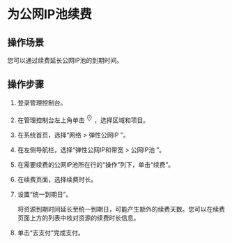# 为公网IP池续费<a name="eipPools_0004"></a>

## 操作场景<a name="section17241151163212"></a>

您可以通过续费延长公网IP池的到期时间。

## 操作步骤<a name="section194319203325"></a>

1.  登录管理控制台。
2.  在管理控制台左上角单击![](figures/icon-region-4.png)，选择区域和项目。
3.  在系统首页，选择“网络 \> 弹性公网IP ”。
4.  在左侧导航栏，选择“弹性公网IP和带宽 \> 公网IP池 ”。
5.  在需要续费的公网IP池所在行的“操作”列下，单击“续费”。

1.  在续费页面，选择续费时长。
2.  设置“统一到期日”。

    将资源到期时间延长至统一到期日，可能产生额外的续费天数。您可以在续费页面上方的列表中核对资源的续费时长信息。

3.  单击“去支付”完成支付。

